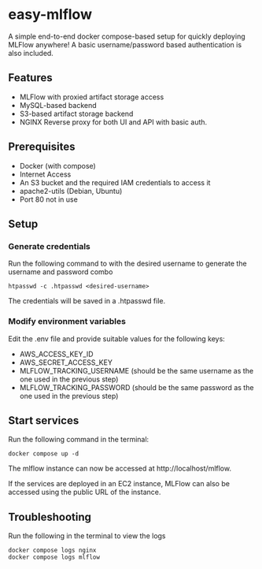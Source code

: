 # easy-mlflow
A simple end-to-end docker compose-based setup for quickly deploying MLFlow anywhere! A basic username/password based authentication is also included.

## Features
- MLFlow with proxied artifact storage access
- MySQL-based backend
- S3-based artifact storage backend
- NGINX Reverse proxy for both UI and API with basic auth.

## Prerequisites
- Docker (with compose)
- Internet Access
- An S3 bucket and the required IAM credentials to access it
- apache2-utils (Debian, Ubuntu)
- Port 80 not in use

## Setup
### Generate credentials
Run the following command to with the desired username to generate the username and password combo
```
htpasswd -c .htpasswd <desired-username>
```
The credentials will be saved in a .htpasswd file.

### Modify environment variables
Edit the .env file and provide suitable values for the following keys:
- AWS_ACCESS_KEY_ID
- AWS_SECRET_ACCESS_KEY
- MLFLOW_TRACKING_USERNAME (should be the same username as the one used in the previous step)
- MLFLOW_TRACKING_PASSWORD (should be the same password as the one used in the previous step)

## Start services
Run the following command in the terminal:
```
docker compose up -d
```
The mlflow instance can now be accessed at http://localhost/mlflow.

If the services are deployed in an EC2 instance, MLFlow can also be accessed using the public URL of the instance.

## Troubleshooting
Run the following in the terminal to view the logs
```
docker compose logs nginx
docker compose logs mlflow
```
